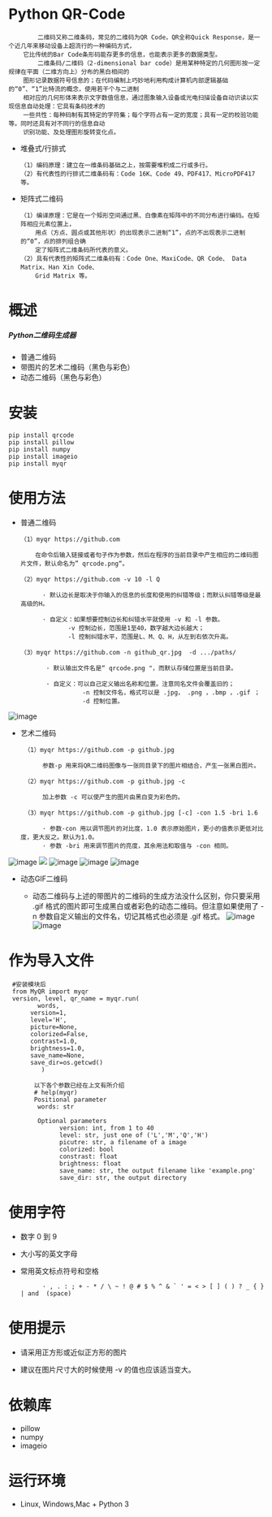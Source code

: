 
# Python QR-Code


            二维码又称二维条码，常见的二维码为QR Code，QR全称Quick Response，是一个近几年来移动设备上超流行的一种编码方式，
        它比传统的Bar Code条形码能存更多的信息，也能表示更多的数据类型。
            二维条码/二维码（2-dimensional bar code）是用某种特定的几何图形按一定规律在平面（二维方向上）分布的黑白相间的
        图形记录数据符号信息的；在代码编制上巧妙地利用构成计算机内部逻辑基础的“0”、“1”比特流的概念，使用若干个与二进制
        相对应的几何形体来表示文字数值信息，通过图象输入设备或光电扫描设备自动识读以实现信息自动处理：它具有条码技术的
        一些共性：每种码制有其特定的字符集；每个字符占有一定的宽度；具有一定的校验功能等。同时还具有对不同行的信息自动
        识别功能、及处理图形旋转变化点。

  - 堆叠式/行排式
  
        （1）编码原理：建立在一维条码基础之上，按需要堆积成二行或多行。
        （2）有代表性的行排式二维条码有：Code 16K、Code 49、PDF417、MicroPDF417 等。

  - 矩阵式二维码

        （1）编译原理：它是在一个矩形空间通过黑、白像素在矩阵中的不同分布进行编码。在矩阵相应元素位置上，
            用点（方点、圆点或其他形状）的出现表示二进制“1”，点的不出现表示二进制的“0”，点的排列组合确
            定了矩阵式二维条码所代表的意义。
        （2）具有代表性的矩阵式二维条码有：Code One、MaxiCode、QR Code、 Data Matrix、Han Xin Code、
            Grid Matrix 等。

# 概述
  #####   Python二维码生成器

  - 普通二维码
  - 带图片的艺术二维码（黑色与彩色）
  - 动态二维码（黑色与彩色）
  
  # 安装
  
    pip install qrcode
    pip install pillow
    pip install numpy
    pip install imageio
    pip install myqr
    
# 使用方法

 - 普通二维码
 
       （1）myqr https://github.com
                
           在命令后输入链接或者句子作为参数，然后在程序的当前目录中产生相应的二维码图片文件，默认命名为” qrcode.png“。  
              
       （2）myqr https://github.com -v 10 -l Q
       
             · 默认边长是取决于你输入的信息的长度和使用的纠错等级；而默认纠错等级是最高级的H。
             
             · 自定义：如果想要控制边长和纠错水平就使用 -v 和 -l 参数。
                    -v 控制边长，范围是1至40，数字越大边长越大；
                    -l 控制纠错水平，范围是L、M、Q、H，从左到右依次升高。
                    
       （3）myqr https://github.com -n github_qr.jpg  -d .../paths/
         
              · 默认输出文件名是“ qrcode.png "，而默认存储位置是当前目录。
              
              · 自定义：可以自己定义输出名称和位置。注意同名文件会覆盖旧的；
                        -n 控制文件名，格式可以是 .jpg， .png ，.bmp ，.gif ；
                        -d 控制位置。
![image](https://github.com/HaijunMa/QR-Code/raw/master/image/1.jpg)

- 艺术二维码

       （1）myqr https://github.com -p github.jpg
       
            参数-p 用来将QR二维码图像与一张同目录下的图片相结合，产生一张黑白图片。
            
       （2）myqr https://github.com -p github.jpg -c
       
            加上参数 -c 可以使产生的图片由黑白变为彩色的。
       
       （3）myqr https://github.com -p github.jpg [-c] -con 1.5 -bri 1.6
       
            · 参数-con 用以调节图片的对比度，1.0 表示原始图片，更小的值表示更低对比度，更大反之。默认为1.0。
            · 参数 -bri 用来调节图片的亮度，其余用法和取值与 -con 相同。
![image](https://github.com/HaijunMa/QR-Code/raw/master/image/2.jpg)
![](https://github.com/HaijunMa/QR-Code/raw/master/image/3.jpg)
![image](https://github.com/HaijunMa/QR-Code/raw/master/image/4.png)
![image](https://github.com/HaijunMa/QR-Code/raw/master/image/7.png)
![image](https://github.com/HaijunMa/QR-Code/raw/master/image/8.png)
            
- 动态GIF二维码
        
    - 动态二维码与上述的带图片的二维码的生成方法没什么区别，你只要采用 .gif 格式的图片即可生成黑白或者彩色的动态二维码。但注意如果使用了 -n 参数自定义输出的文件名，切记其格式也必须是 .gif 格式。
![image](https://github.com/HaijunMa/QR-Code/raw/master/image/9.gif)
![image](https://github.com/HaijunMa/QR-Code/raw/master/image/10.gif)

 # 作为导入文件
 
     #安装模块后
     from MyQR import myqr
     version, level, qr_name = myqr.run(
	        words,
          version=1,
          level='H',
          picture=None,
          colorized=False,
          contrast=1.0,
          brightness=1.0,
          save_name=None,
          save_dir=os.getcwd()
	         )
           
           以下各个参数已经在上文有所介绍
           # help(myqr)
           Positional parameter
            words: str

            Optional parameters
                  version: int, from 1 to 40
                  level: str, just one of ('L','M','Q','H')
                  picutre: str, a filename of a image
                  colorized: bool
                  constrast: float
                  brightness: float
                  save_name: str, the output filename like 'example.png'
                  save_dir: str, the output directory
                  
             
             
# 使用字符

- 数字 0 到 9

- 大小写的英文字母

- 常用英文标点符号和空格

            · , . : ; + - * / \ ~ ! @ # $ % ^ & ` ' = < > [ ] ( ) ? _ { } | and  (space)
            
            
# 使用提示

- 请采用正方形或近似正方形的图片

- 建议在图片尺寸大的时候使用 -v 的值也应该适当变大。


# 依赖库

- pillow
- numpy
- imageio

# 运行环境

- Linux, Windows,Mac + Python 3
